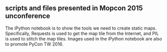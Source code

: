 ## scripts and files presented in Mopcon 2015 unconference

The iPython notebook is to show the tools we need to create static maps.  Specifically, Requests is used to get the map tile from the Internet, and PIL is used to stitch the map tiles.  Images used in the iPython notebook are also to promote PyCon TW 2016.
